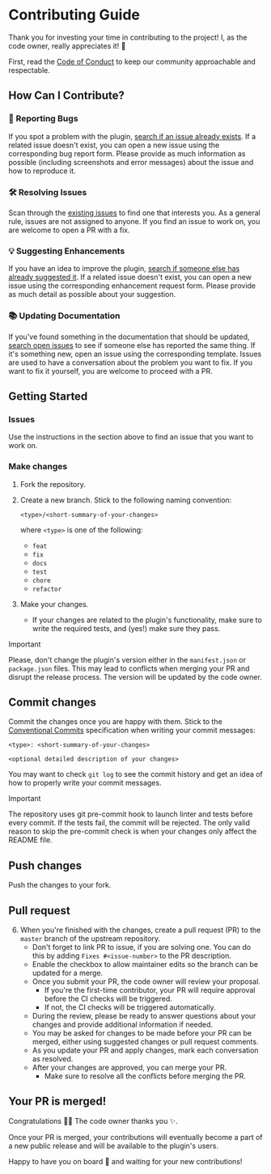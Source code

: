 # Contributing Guide

Thank you for investing your time in contributing to the project! I, as the code owner, really appreciates it! 🩷

First, read the [Code of Conduct](./CODE_OF_CONDUCT.md) to keep our community approachable and respectable.

## How Can I Contribute?

### 🐛 Reporting Bugs

If you spot a problem with the plugin, [search if an issue already exists][issue-bug]. If a related issue doesn't exist, you can open a new issue using the corresponding bug report form. Please provide as much information as possible (including screenshots and error messages) about the issue and how to reproduce it.

### 🛠️ Resolving Issues

Scan through the [existing issues][issue-bug] to find one that interests you. As a general rule, issues are not assigned to anyone. If you find an issue to work on, you are welcome to open a PR with a fix.

### 💡 Suggesting Enhancements

If you have an idea to improve the plugin, [search if someone else has already suggested it][issue-enhancement]. If a related issue doesn't exist, you can open a new issue using the corresponding enhancement request form. Please provide as much detail as possible about your suggestion.

### 📚 Updating Documentation

If you've found something in the documentation that should be updated, [search open issues][issue-doc] to see if someone else has reported the same thing. If it's something new, open an issue using the corresponding template. Issues are used to have a conversation about the problem you want to fix. If you want to fix it yourself, you are welcome to proceed with a PR.

[issue-bug]: https://github.com/bandantonio/obsidian-apple-books-highlights-plugin/issues?q=is%3Aopen+is%3Aissue+label%3Abug
[issue-enhancement]: https://github.com/bandantonio/obsidian-apple-books-highlights-plugin/issues?q=is%3Aissue+is%3Aopen+label%3Aenhancement
[issue-doc]: https://github.com/bandantonio/obsidian-apple-books-highlights-plugin/issues?q=is%3Aopen+is%3Aissue+label%3Adocumentation

## Getting Started

### Issues

Use the instructions in the section above to find an issue that you want to work on.

### Make changes

1. Fork the repository.
2. Create a new branch. Stick to the following naming convention:

	```
	<type>/<short-summary-of-your-changes>
	```
	where `<type>` is one of the following:
	- `feat`
	- `fix`
	- `docs`
	- `test`
	- `chore`
	- `refactor`

3. Make your changes.
	- If your changes are related to the plugin's functionality, make sure to write the required tests, and (yes!) make sure they pass.

> [!IMPORTANT]
> Please, don't change the plugin's version either in the `manifest.json` or `package.json` files. This may lead to conflicts when merging your PR and disrupt the release process. The version will be updated by the code owner.

## Commit changes

Commit the changes once you are happy with them. Stick to the [Conventional Commits](https://www.conventionalcommits.org/en/v1.0.0/) specification when writing your commit messages:

```
<type>: <short-summary-of-your-changes>

<optional detailed description of your changes>
```

You may want to check `git log` to see the commit history and get an idea of how to properly write your commit messages.

> [!IMPORTANT]
> The repository uses git pre-commit hook to launch linter and tests before every commit. If the tests fail, the commit will be rejected. The only valid reason to skip the pre-commit check is when your changes only affect the README file.

## Push changes

Push the changes to your fork.

## Pull request

6. When you're finished with the changes, create a pull request (PR) to the `master` branch of the upstream repository.
	- Don't forget to link PR to issue, if you are solving one. You can do this by adding `Fixes #<issue-number>` to the PR description.
	- Enable the checkbox to allow maintainer edits so the branch can be updated for a merge.
	- Once you submit your PR, the code owner will review your proposal.
		- If you're the first-time contributor, your PR will require approval before the CI checks will be triggered.
		- If not, the CI checks will be triggered automatically.
	- During the review, please be ready to answer questions about your changes and provide additional information if needed.
	- You may be asked for changes to be made before your PR can be merged, either using suggested changes or pull request comments.
	- As you update your PR and apply changes, mark each conversation as resolved.
	- After your changes are approved, you can merge your PR.
		- Make sure to resolve all the conflicts before merging the PR.

## Your PR is merged!

Congratulations 🎉🎉 The code owner thanks you ✨.

Once your PR is merged, your contributions will eventually become a part of a new public release and will be available to the plugin's users.

Happy to have you on board 🚀 and waiting for your new contributions!
